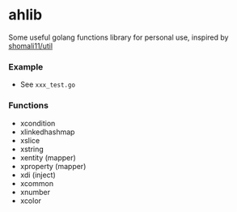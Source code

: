 # ahlib

Some useful golang functions library for personal use, inspired by [shomali11/util](https://github.com/shomali11/util)

### Example

+ See `xxx_test.go`

### Functions

+ xcondition
+ xlinkedhashmap
+ xslice
+ xstring
+ xentity (mapper)
+ xproperty (mapper)
+ xdi (inject)
+ xcommon
+ xnumber
+ xcolor
